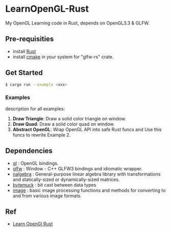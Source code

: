# LearnOpenGL-Rust
My OpenGL Learning code in Rust, depends on OpenGL3.3 & GLFW.

## Pre-requisities

* install [Rust](https://www.rust-lang.org/tools/install)
* install [cmake](https://cmake.org/download/) in your system for "glfw-rs" crate.

## Get Started

```bash
$ cargo run --example <xxx>
```

### Examples

description for all examples:
1. **Draw Triangle**: Draw a solid color triangle on window.
2. **Draw Quad**: Draw a solid color quad on window.
3. **Abstract OpenGL**: Wrap OpenGL API into safe Rust funcs and Use this funcs to rewrite Example 2.

## Dependencies
* [gl](https://crates.io/crates/gl) : OpenGL bindings.
* [glfw](https://crates.io/crates/glfw) : Window - C++ GLFW3 bindings and idiomatic wrapper.
* [nalgebra](https://crates.io/crates/nalgebra) : General-purpose linear algebra library with transformations and statically-sized or dynamically-sized matrices.
* [bytemuck](https://crates.io/crates/bytemuck) : bit cast between data types
* [image](https://crates.io/crates/image) : basic image processing functions and methods for converting to and from various image formats.

## Ref
* [Learn OpenGl Rust](https://rust-tutorials.github.io/learn-opengl/)
